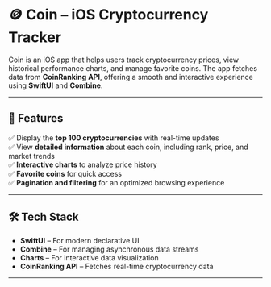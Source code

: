 # 🪙 Coin – iOS Cryptocurrency Tracker  

Coin is an iOS app that helps users track cryptocurrency prices, view historical performance charts, and manage favorite coins. The app fetches data from **CoinRanking API**, offering a smooth and interactive experience using **SwiftUI** and **Combine**.  

---

## 🚀 Features  
✅ Display the **top 100 cryptocurrencies** with real-time updates  
✅ View **detailed information** about each coin, including rank, price, and market trends  
✅ **Interactive charts** to analyze price history  
✅ **Favorite coins** for quick access  
✅ **Pagination and filtering** for an optimized browsing experience  

---

## 🛠 Tech Stack  
- **SwiftUI** – For modern declarative UI  
- **Combine** – For managing asynchronous data streams  
- **Charts** – For interactive data visualization  
- **CoinRanking API** – Fetches real-time cryptocurrency data  

---

